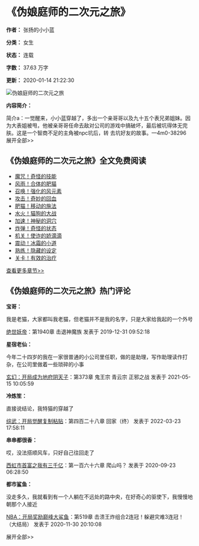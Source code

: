 # 《伪娘庭师的二次元之旅》

**作者：** 张扬的小小蓝

**分类：** 女生

**状态：** 连载

**字数：** 37.63 万字

**更新：** 2020-01-14 21:22:30

![伪娘庭师的二次元之旅](https://www.tokew.com/bookimg/38/38296.jpg)

**内容简介：**

简介a：一觉醒来，小小蓝穿越了，多出一个亲哥哥以及九十五个表兄弟姐妹。因为大表姐被甩，他被亲哥哥任命去敌对公司的游戏中搞破坏，最后被坑得体无完肤。这是一个智商不足的主角被npc坑后，转 去坑好友的故事。—4m0-38296 展开全部>>

## 《伪娘庭师的二次元之旅》全文免费阅读

- [魔咒！奇怪的技能](/bqg/26375/117.html)
- [风雨！合体的肥猫](/bqg/26375/116.html)
- [召唤！强化的风元素](/bqg/26375/115.html)
- [攻击！奇妙的回血](/bqg/26375/114.html)
- [肥猫！移动的施法](/bqg/26375/113.html)
- [水火！猫狗的大战](/bqg/26375/112.html)
- [加速！神秘的洞穴](/bqg/26375/111.html)
- [炸弹！奇怪的状态](/bqg/26375/110.html)
- [机关！使诈的娇滴滴](/bqg/26375/109.html)
- [震动！冰霜的小道](/bqg/26375/108.html)
- [熟练！隐藏的设定](/bqg/26375/107.html)
- [关卡！有效的治疗](/bqg/26375/106.html)

[查看更多章节>>](/bqg/26375/list.html)

## 《伪娘庭师的二次元之旅》热门评论

**宝哥：**

我是老猫，大家都叫我老猫，但老猫并不是我的名字，只是大家给我起的一个外号

[绝世妖帝](https://m.rm99.cc/list/27521/)：第1940章 击退神魔族 发表于 2019-12-31 09:52:18

**星宿老仙：**

今年二十四岁的我在一家很普通的小公司里任职，做的是助理，写作助理读作打杂，在公司里做着一些琐碎的小事

[玄幻：开局成为地府阴天子](https://m.bq555.cc/xs/27217/)：第373章 鬼王宗 青云宗 正邪之战 发表于 2021-05-15 10:05:59

**冷炼笙：**

直接说结论，我特猫的穿越了

[综武：开局觉醒复制粘贴](https://m.xcshu.cc/read/26913/)：第四百二十八章 回家（终） 发表于 2022-03-23 17:58:11

**串串都很香：**

哎，没法搭顺风车，只好自己往回走了

[西虹市首富之我有三千亿](https://m.99txt.cc/bookinfo/53289/)：第一百六十六章 爬山吗？ 发表于 2020-09-23 06:28:50

**都市鲨鱼：**

没走多久，我就看到有一个人躺在不远处的路中央，在好奇心的驱使下，我慢慢地朝那个人接近

[NBA：开局奖励巅峰大鲨鱼](https://m.lltxt.cc/index/53043/)：第519章 击溃王炸组合2连冠！躲避灾难3连冠！（大结局） 发表于 2020-11-30 20:10:08

展开全部>>
